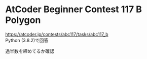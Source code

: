 # AtCoder Beginner Contest 117 B Polygon  
https://atcoder.jp/contests/abc117/tasks/abc117_b  
Python (3.8.2)で回答  

過半数を締めてるか確認
